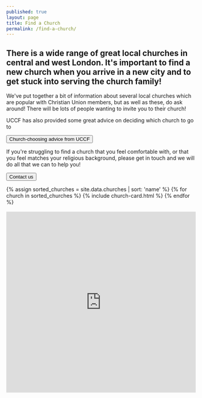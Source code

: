 ```yaml
---
published: true
layout: page
title: Find a Church
permalink: /find-a-church/
---
```


## There is a wide range of great local churches in central and west London. It's important to find a new church when you arrive in a new city and to get stuck into serving the church family!

We've put together a bit of information about several local churches which are popular with Christian Union members, but as well as these, do ask around! There will be lots of people wanting to invite you to their church!

UCCF has also provided some great advice on deciding which church to go to

[<button>Church-choosing advice from UCCF</button>](http://www.uccf.org.uk/news/the-big-church-search.htm)

If you're struggling to find a church that you feel comfortable with, or that you feel matches your religious background, please get in touch and we will do all that we can to help you!

[<button>Contact us</button>](/contact)

<div class="church-list">
{% assign sorted_churches = site.data.churches | sort: 'name' %}
  {% for church in sorted_churches %}
    {% include church-card.html %}
  {% endfor %}
</div>

<br>

<iframe src="https://www.google.com/maps/d/embed?mid=1bodKtcVRqPuYxAmyiONeGq5HqPA" width="100%" height="480px" frameborder="0" widget="false"></iframe>
